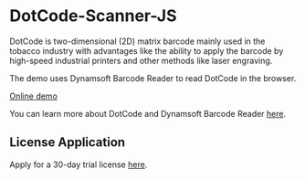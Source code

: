 # DotCode-Scanner-JS

DotCode is two-dimensional (2D) matrix barcode mainly used in the tobacco industry with advantages like the ability to apply the barcode by high-speed industrial printers and other methods like laser engraving.

The demo uses Dynamsoft Barcode Reader to read DotCode in the browser.

[Online demo](https://tony-xlh.github.io/DotCode-Scanner-JS/)

You can learn more about DotCode and Dynamsoft Barcode Reader [here](https://www.dynamsoft.com/barcode-reader/barcode-types/dotcode/).

## License Application

Apply for a 30-day trial license [here](https://www.dynamsoft.com/customer/license/trialLicense/?product=dcv&package=cross-platform).